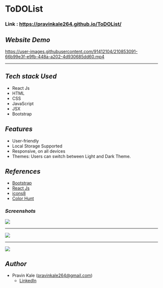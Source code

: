 # ToDOList

### Link : https://pravinkale264.github.io/ToDOList/

## *Website Demo*

https://user-images.githubusercontent.com/91412104/210853091-66b99e3f-e9fb-448a-a202-4d930685dd60.mp4
<!-- 
<img src="https://user-images.githubusercontent.com/91412104/206133959-97e15099-f58d-4698-86f0-74c179c826fd.gif" > -->
<hr>

## *Tech stack Used*

- React Js
- HTML
- CSS
- JavaScript
- JSX
- Bootstrap

## *Features*

* User-friendly
* Local Storage Supported
* Responsive, on all devices
* Themes: Users can switch between Light and Dark Theme.

## *References*

* [Bootstrap](https://getbootstrap.com/docs/5.2/getting-started/introduction/)
* [React Js](https://reactjs.org/docs/getting-started.html)
* [icons8](https://icons8.com/icons/)
* [Color Hunt](https://colorhunt.co/palettes/)


### *Screenshots*

<div>

<img src="https://user-images.githubusercontent.com/91412104/206136494-e3c4c56d-6cb0-432a-b9b0-d04b5cf5309c.png" >
<hr>

<img src="https://user-images.githubusercontent.com/91412104/206136129-a2d507ca-724b-42cd-a84a-b3a8ef0fb15d.png" >
<hr>

<img src="https://user-images.githubusercontent.com/91412104/206136876-1ee44ff1-f9e9-4113-8830-59fde201f1f8.png" >

</div>

## *Author*

* Pravin Kale (pravinkale264@gmail.com)
  - [LinkedIn](https://www.linkedin.com/in/pravin-kale-b07a901ba/)
